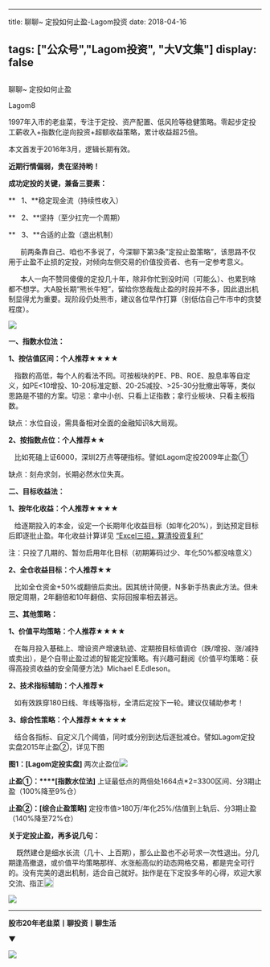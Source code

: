 
---
title:   聊聊~ 定投如何止盈-Lagom投资
date: 2018-04-16

tags: ["公众号","Lagom投资", "大V文集"]
display: false
---


## 



聊聊~ 定投如何止盈




Lagom8




1997年入市的老韭菜，专注于定投、资产配置、低风险等稳健策略。零起步定投工薪收入+指数化逆向投资+超额收益策略，累计收益超25倍。


本文首发于2016年3月，逻辑长期有效。

**近期行情偏弱，贵在坚持哟！**

**成功定投的关键，兼备三要素：**

**&nbsp; &nbsp;1、**稳定现金流（持续性收入）

**&nbsp; &nbsp;2、**坚持（至少扛完一个周期）

**&nbsp; &nbsp;3、**合适的止盈（退出机制）&nbsp;&nbsp;



&nbsp; &nbsp; &nbsp; 前两条靠自己、咱也不多说了，今深聊下第3条”定投止盈策略”，该思路不仅用于止盈不止损的定投，对倾向左侧交易的价值投资者、也有一定参考意义。

&nbsp; &nbsp; &nbsp; 本人一向不赞同傻傻的定投几十年，除非你忙到没时间（可能么）、也累到啥都不想学。大A股长期“熊长牛短”，留给你悠哉哉止盈的时段并不多，因此退出机制显得尤为重要。现阶段仍处熊市，建议各位早作打算（别低估自己牛市中的贪婪程度）。



<img class="" data-copyright="0" data-ratio="0.05776173285198556" data-s="300,640" src="https://mmbiz.qpic.cn/mmbiz_png/ZB4WjgjLjJW3KtDibicU3BB1HNQ9lDS2M5oGRnchkNPRzYsc0Ua6CIu7rZH3vAficcBEPYHU9ZTPqkic1sicT8CaxQQ/640?wx_fmt=png" data-type="png" data-w="554" style=""/>



**一、指数水位法：**

**1、按估值区间：个人推荐★★★★**

&nbsp; &nbsp;指数的高低，每个人的看法不同。可按板块的PE、PB、ROE、股息率等自定义，如PE&lt;10增投、10-20标准定额、20-25减投、&gt;25-30分批撤出等等，类似思路是不错的方案。切忌：拿中小创、只看上证指数；拿行业板块、只看主板指数。

缺点：水位自设，需具备相对全面的金融知识&amp;大局观。

**2、按指数点位：个人推荐★★**

&nbsp; &nbsp;比如死磕上证6000，深圳2万点等硬指标。譬如Lagom定投2009年止盈①

缺点：刻舟求剑，长期必然水位失真。



**二、目标收益法：**

**1、按年化收益：个人推荐★★★★**

&nbsp; &nbsp;给逐期投入的本金，设定一个长期年化收益目标（如年化20%），到达预定目标后即逐批止盈。年化收益计算详见&nbsp;[“Excel三招，算清投资复利”](http://mp.weixin.qq.com/s?__biz=MzI3MDQ2NjY2Mw==&amp;mid=2247483673&amp;idx=1&amp;sn=e20b4a16d3c5cf7302ca78466114fe66&amp;chksm=ead1ea11dda663077dc01daa82d11ef31de310d23c7d5e3ebefcbca006cbe65a096f194398a3&amp;scene=21#wechat_redirect)

注：只投了几期的、暂勿启用年化目标（初期筹码过少、年化50%都没啥意义）

**2、全仓收益目标：个人推荐★★**

&nbsp; &nbsp;比如全仓资金+50%或翻倍后卖出。因其统计简便，N多新手热衷此方法。但未限定周期，2年翻倍和10年翻倍、实际回报率相去甚远。



**三、其他策略：**

**1、价值平均策略：个人推荐★★★★**

&nbsp; &nbsp;在每月投入基础上、增设资产增速轨迹、定期按目标值调仓（跌/增投、涨/减持或卖出），是个自带止盈过滤的智能定投策略。有兴趣可翻阅《价值平均策略：获得高投资收益的安全简便方法》Michael E.Edleson。

**2、技术指标辅助：个人推荐★**

&nbsp; &nbsp;如有效跌穿180日线、年线等指标，全清后定投下一轮。建议仅辅助参考！

**3、综合性策略：个人推荐★★★★★**

&nbsp; &nbsp;结合各指标、自定义几个阈值，同时或分别到达后逐批减仓。譬如Lagom定投实盘2015年止盈②，详见下图

******图1：****[Lagom定投实盘]**&nbsp;两次止盈位<img class="" data-copyright="0" data-ratio="0.7067796610169491" data-s="300,640" src="https://mmbiz.qpic.cn/mmbiz_png/ZB4WjgjLjJW3KtDibicU3BB1HNQ9lDS2M5Hia7tCED1oS8p94UDwTtU0KmsEv4Pdj42o1YcfEJVxicSzrklARebuGQ/640?wx_fmt=png" data-type="png" data-w="590"/>

**止盈①：****[指数水位法]** 上证最低点的两倍处1664点*2=3300区间、分3期止盈（100%降至9%仓）

**止盈②：[综合止盈策略]** 定投市值&gt;180万/年化25%/估值到上轨后、分3期止盈（140%降至72%仓）



**关于定投止盈，再多说几句：**

&nbsp; &nbsp; 既然建仓是细水长流（几十、上百期），那么止盈也不必苛求一次性退出。分几期逢高撤退，或价值平均策略那样、水涨船高似的动态网格交易，都是完全可行的。没有完美的退出机制，适合自己就好。拙作是在下定投多年的心得，欢迎大家交流、指正<img src="https://res.wx.qq.com/mpres/htmledition/images/icon/common/emotion_panel/smiley/smiley_13.png" data-ratio="1" data-w="20" style="color: rgb(51, 53, 60);font-family: 宋体;font-size: 14px;display: inline-block;width: 20px;vertical-align: text-bottom;"/>

<img class="" data-copyright="0" data-ratio="0.05776173285198556" data-s="300,640" src="https://mmbiz.qpic.cn/mmbiz_png/ZB4WjgjLjJW3KtDibicU3BB1HNQ9lDS2M5oGRnchkNPRzYsc0Ua6CIu7rZH3vAficcBEPYHU9ZTPqkic1sicT8CaxQQ/640?wx_fmt=png" data-type="png" data-w="554" style=""/>

****

**股市20年老韭菜丨聊投资丨聊生活**

**▼**

<img class="" data-copyright="0" data-ratio="0.390625" data-s="300,640" src="https://mmbiz.qpic.cn/mmbiz_png/ZB4WjgjLjJW3KtDibicU3BB1HNQ9lDS2M5AHEoeiaz0dQ4NfIRjBMuXvyJn8dXWm7ftklb0xqheiaMia0zbkyMJiaKzA/640?wx_fmt=png" data-type="png" data-w="640" style=""/>









